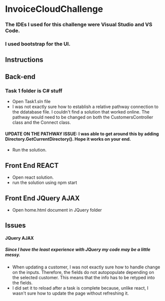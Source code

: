 # InvoiceCloudChallenge

### The IDEs I used for this challenge were Visual Studio and VS Code.

### I used bootstrap for the UI.

## Instructions
## Back-end
### Task 1 folder is C# stuff
* Open Task1.sln file
* I was not exactly sure how to establish a relative pathway connection to the ddatabase file. I couldn't find a solution that worked online. The pathway would need to be changed on both the CustomersController class and the Connect class.
#### UPDATE ON THE PATHWAY ISSUE: I was able to get around this by adding Directory.GetCurrentDirectory(). Hope it works on your end.
* Run the solution.

## Front End REACT
* Open react solution.
* run the solution using npm start

## Front End JQuery AJAX
* Open home.html document in JQuery folder


## Issues

#### JQuery AJAX
##### Since I have the least experience with JQuery my code may be a little messy. 
* When updating a customer, I was not exactly sure how to handle change on the inputs. Therefore, the fields do not autopopulate depending on the selected customer. This means that the info has to be retyped into the fields.
* I did set it to reload after a task is complete because, unlike react, I wasn't sure how to update the page without refreshing it. 
